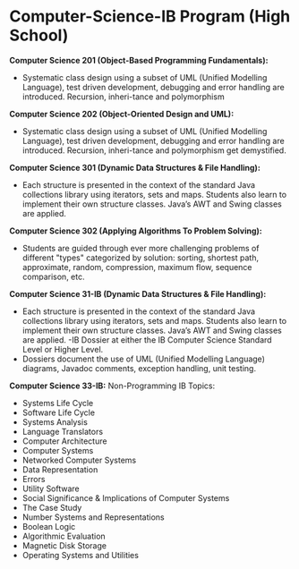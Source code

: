 # Computer-Science-IB Program (High School)

**Computer Science 201 (Object-Based Programming Fundamentals):**
- Systematic class design using a subset of UML (Unified Modelling Language), test driven development, debugging and error handling are introduced. Recursion, inheri-tance and polymorphism

**Computer Science 202 (Object-Oriented Design and UML):**
- Systematic class design using a subset of UML (Unified Modelling Language), test driven development, debugging and error handling are introduced. Recursion, inheri-tance and polymorphism get demystified.

**Computer Science 301 (Dynamic Data Structures & File Handling):**
- Each structure is presented in the context of the standard Java collections library using iterators, sets and maps. Students also learn to implement their own structure classes. Java’s AWT and Swing classes are applied.

**Computer Science 302 (Applying Algorithms To Problem Solving):**
- Students are guided through ever more challenging problems of different "types" categorized by solution: sorting, shortest path, approximate, random, compression, maximum flow, sequence comparison, etc.

**Computer Science 31-IB (Dynamic Data Structures & File Handling):**
- Each structure is presented in the context of the standard Java collections library using iterators, sets and maps. Students also learn to implement their own structure classes. Java’s AWT and Swing classes are applied.
-IB Dossier at either the IB Computer Science Standard Level or Higher Level.
- Dossiers document the use of UML (Unified Modelling Language) diagrams, Javadoc comments, exception handling, unit testing.

**Computer Science 33-IB:**
Non-Programming IB Topics:
- Systems Life Cycle
- Software Life Cycle
- Systems Analysis
- Language Translators
- Computer Architecture
- Computer Systems
- Networked Computer Systems
- Data Representation
- Errors
- Utility Software
- Social Significance & Implications of Computer Systems
- The Case Study
- Number Systems and Representations
- Boolean Logic
- Algorithmic Evaluation
- Magnetic Disk Storage
- Operating Systems and Utilities
